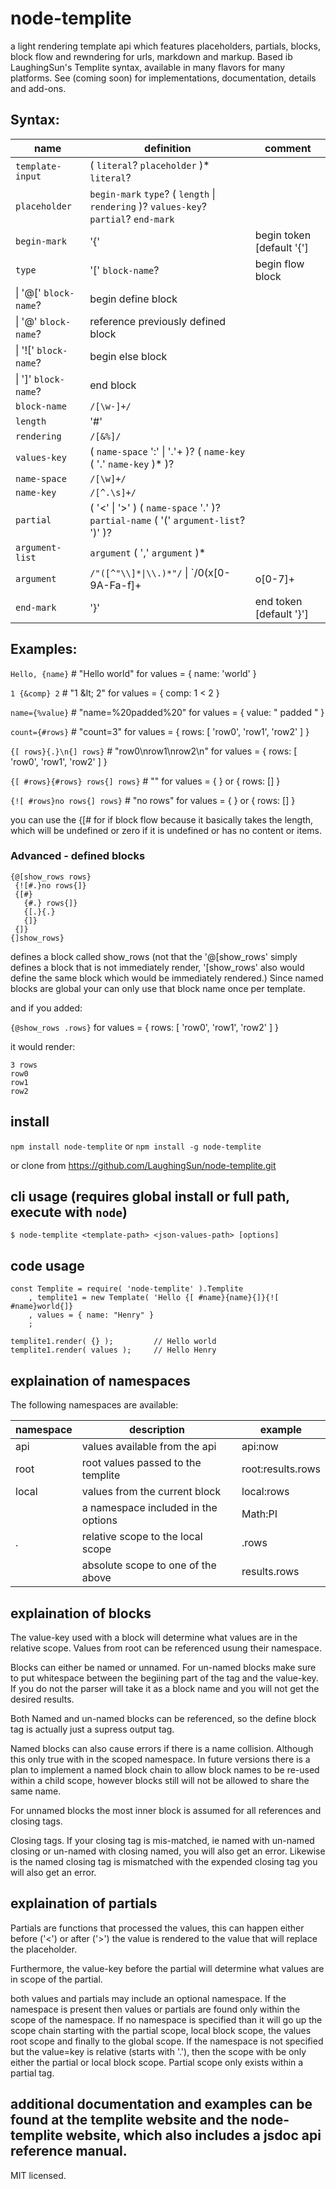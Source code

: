 # node-templite
a light rendering template api which features placeholders, partials, blocks, block flow and rewndering for urls, markdown and markup. Based ib LaughingSun's Templite syntax, available in many flavors for many platforms.  See (coming soon) for implementations, documentation, details and add-ons.

## Syntax:

name              | definition                    | comment
----------------- | ----------------------------- | ---------------
`template-input` |  ( `literal`? `placeholder` )* `literal`? |
`placeholder`    |  `begin-mark` `type`? ( `length` \| `rendering` )? `values-key`? `partial`? `end-mark` |
`begin-mark`     |  '{'     | begin token [default '{']
`type`           |  '[' `block-name`?   | begin flow block
 |                 \| '@[' `block-name`?  | begin define block
 |                 \| '@' `block-name`?   | reference previously defined block
 |                 \| '![' `block-name`?  | begin else block
 |                 \| ']' `block-name`?   | end block
`block-name`     | `/[\w-]+/`
`length`         | '#'
`rendering`      | `/[&%]/`
`values-key`     |  ( `name-space` ':' \| '.'+ )? ( `name-key` ( '.' `name-key` )* )?
`name-space`     | `/[\w]+/`
`name-key`       | `/[^.\s]+/`
`partial`        | ( '<' \| '>' ) ( `name-space` '.' )? `partial-name` ( '(' `argument-list`? ')' )?
`argument-list`  | `argument` ( ',' `argument` )*
`argument`       | `/"([^"\\]*\|\\.)*"/` \| `/0(x[0-9A-Fa-f]+|o[0-7]+|b[0-1]+])/` \| `/-?\d+(\.\d+)?/` \| value-key
`end-mark`       |  '}'     | end token [default '}']



## Examples:

`Hello, {name}`      # "Hello world" for values = { name: 'world' }

`1 {&comp} 2`       # "1 \&lt; 2" for values = { comp: 1 < 2 }

`name={%value}`     # "name=%20padded%20" for values = { value: " padded " }

`count={#rows}`     # "count=3" for values = { rows: [ 'row0', 'row1', 'row2' ] }

`{[ rows}{.}\n{] rows}` # "row0\nrow1\nrow2\n" for values = { rows: [ 'row0', 'row1', 'row2' ] }

`{[ #rows}{#rows} rows{] rows}` # "" for values = { } or { rows: [] }

`{![ #rows}no rows{] rows}`     # "no rows" for values = { } or { rows: [] }

you can use the {[# for if block flow because it basically takes the length,
which will be undefined or zero if it is undefined or has no content or 
items.

### Advanced - defined blocks
```
{@[show_rows rows}
 {![#.}no rows{]}
 {[#}
   {#.} rows{]}
   {[.}{.}
   {]}
 {]}
{]show_rows}
```
defines a block called show_rows (not that the '@[show_rows' simply defines 
a block that is not immediately render, '[show_rows' also would define the 
same block which would be immediately rendered.)  Since named blocks are 
global your can only use that block name once per template.

and if you added:

`{@show_rows .rows}` for values = { rows: [ 'row0', 'row1', 'row2' ] }

it would render:
```
3 rows
row0
row1
row2
```

## install

`npm install node-templite` or `npm install -g node-templite`

or clone from https://github.com/LaughingSun/node-templite.git

## cli usage (requires global install or full path, execute with `node`)

```
$ node-templite <template-path> <json-values-path> [options]
```

## code usage

```
const Templite = require( 'node-templite' ).Templite
    , templite1 = new Template( 'Hello {[ #name}{name}{]}{![ #name}world{]}
    , values = { name: "Henry" }
    ;

templite1.render( {} );         // Hello world
templite1.render( values );     // Hello Henry
```

## explaination of namespaces

The following namespaces are available:

namespace   | description                         | example
----------- | ----------------------------------- | --------
api         | values available from the api       | api:now
root        | root values passed to the templite  | root:results.rows
local       | values from the current block       | local:rows
<user>      | a namespace included in the options | Math:PI
.           | relative scope to the local scope   | .rows
            | absolute scope to one of the above  | results.rows


## explaination of blocks

The value-key used with a block will determine what values are in the relative scope.  Values from root can be referenced usung their namespace.

Blocks can either be named or unnamed.  For un-named blocks make sure to put whitespace between the begiining part of the tag and the value-key.  If you do not the parser will take it as a block name and you will not get the desired results.

Both Named and un-named blocks can be referenced, so the define block tag is actually just a supress output tag.  

Named blocks can also cause errors if there is a name collision.  Although this only true with in the scoped namespace.  In future versions there is a plan to implement a named block chain to allow block names to be re-used within a child scope, however blocks still will not be allowed to share the same name.

For unnamed blocks the most inner block is assumed for all references and closing tags.  

Closing tags. If your closing tag is mis-matched, ie named with un-named closing or un-named with closing named, you will also get an error.  Likewise is the named closing tag is mismatched with the expended closing tag you will also get an error.

## explaination of partials

Partials are functions that processed the values, this can happen either before ('<') or after ('>') the value is rendered to the value that will replace the placeholder.  

Furthermore, the value-key before the partial will determine what values are in scope of the partial.

both values and partials may include an optional namespace.  If the namespace is present then values or partials are found only within the scope of the namespace.  If no namespace is specified than it will go up the scope chain starting with the partial scope, local block scope, the values root scope and finally to the global scope.  If the namespace is not specified but the value=key is relative (starts with '.'), then the scope with be only either the partial or local block scope.  Partial scope only exists within a partial tag.

## additional documentation and examples can be found at the templite website and the node-templite website, which also includes a jsdoc api reference manual.

MIT licensed.


